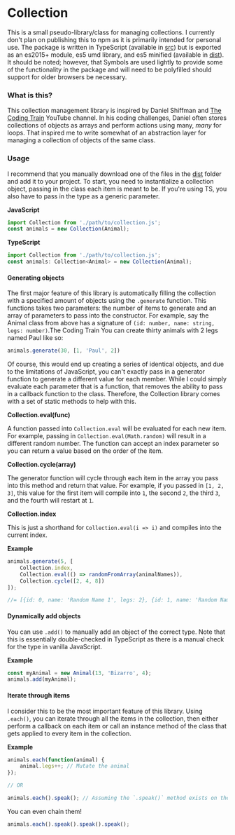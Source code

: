 # Collection

This is a small pseudo-library/class for managing collections. I currently don't plan on publishing this to npm as it is primarily intended for personal use. The package is written in TypeScript (available in [src](src)) but is exported as an es2015+ module, es5 umd library, and es5 minified (available in [dist](dist)). It should be noted; however, that Symbols are used lightly to provide some of the functionality in the package and will need to be polyfilled should support for older browsers be necessary.

### What is this?

This collection management library is inspired by Daniel Shiffman and [The Coding Train](https://www.youtube.com/user/shiffman) YouTube channel. In his coding challenges, Daniel often stores collections of objects as arrays and perform actions using many, _many_ for loops. That inspired me to write somewhat of an abstraction layer for managing a collection of objects of the same class.

### Usage

I recommend that you manually download one of the files in the [dist](dist) folder and add it to your project. To start, you need to instantialize a collection object, passing in the class each item is meant to be. If you're using TS, you also have to pass in the type as a generic parameter.

**JavaScript**

```javascript
import Collection from './path/to/collection.js';
const animals = new Collection(Animal);
```

**TypeScript**

```typescript
import Collection from './path/to/collection.js';
const animals: Collection<Animal> = new Collection(Animal);
```

#### Generating objects

The first major feature of this library is automatically filling the collection with a specified amount of objects using the `.generate` function. This functions takes two parameters: the number of items to generate and an array of parameters to pass into the constructor. For example, say the Animal class from above has a signature of `(id: number, name: string, legs: number)`.The Coding Train You can create thirty animals with 2 legs named Paul like so:

```javascript
animals.generate(30, [1, 'Paul', 2])
```

Of course, this would end up creating a series of identical objects, and due to the limitations of JavaScript, you can't exactly pass in a generator function to generate a different value for each member. While I could simply evaluate each parameter that is a function, that removes the ability to pass in a callback function to the class. Therefore, the Collection library comes with a set of static methods to help with this.

**Collection.eval(func)**

A function passed into `Collection.eval` will be evaluated for each new item. For example, passing in `Collection.eval(Math.random)` will result in a different random number. The function can accept an index parameter so you can return a value based on the order of the item.

**Collection.cycle(array)**

The generator function will cycle through each item in the array you pass into this method and return that value. For example, if you passed in `[1, 2, 3]`, this value for the first item will compile into `1`, the second `2`, the third `3`, and the fourth will restart at `1`.

**Collection.index**

This is just a shorthand for `Collection.eval(i => i)` and compiles into the current index.

**Example**

```javascript
animals.generate(5, [
	Collection.index,
	Collection.eval(() => randomFromArray(animalNames)),
	Collection.cycle([2, 4, 8])
]);

//= [{id: 0, name: 'Random Name 1', legs: 2}, {id: 1, name: 'Random Name 2', legs: 4}, {id: 2, name: 'Random Name 3', legs: 8} ...]
```

#### Dynamically add objects

You can use `.add()` to manually add an object of the correct type. Note that this is essentially double-checked in TypeScript as there is a manual check for the type in vanilla JavaScript.

**Example**

```javascript
const myAnimal = new Animal(13, 'Bizarro', 4);
animals.add(myAnimal);
```

#### Iterate through items

I consider this to be the most important feature of this library. Using `.each()`, you can iterate through all the items in the collection, then either perform a callback on each item or call an instance method of the class that gets applied to every item in the collection.

**Example**

```javascript
animals.each(function(animal) {
	animal.legs++; // Mutate the animal
});

// OR

animals.each().speak(); // Assuming the `.speak()` method exists on the Animal class
```

You can even chain them!

```javascript
animals.each().speak().speak().speak();
```